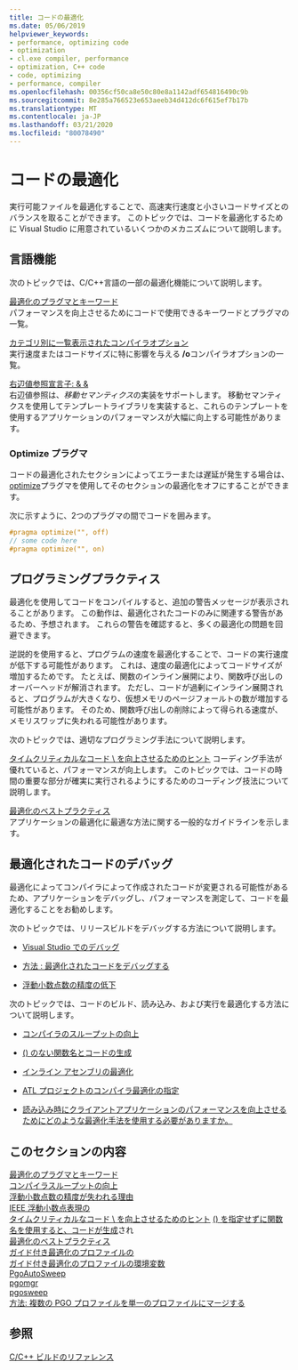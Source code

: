 ```yaml
---
title: コードの最適化
ms.date: 05/06/2019
helpviewer_keywords:
- performance, optimizing code
- optimization
- cl.exe compiler, performance
- optimization, C++ code
- code, optimizing
- performance, compiler
ms.openlocfilehash: 00356cf50ca8e50c80e8a1142adf654816490c9b
ms.sourcegitcommit: 8e285a766523e653aeeb34d412dc6f615ef7b17b
ms.translationtype: MT
ms.contentlocale: ja-JP
ms.lasthandoff: 03/21/2020
ms.locfileid: "80078490"
---
```

# <a name="optimizing-your-code"></a>コードの最適化

実行可能ファイルを最適化することで、高速実行速度と小さいコードサイズとのバランスを取ることができます。 このトピックでは、コードを最適化するために Visual Studio に用意されているいくつかのメカニズムについて説明します。

## <a name="language-features"></a>言語機能

次のトピックでは、C/C++言語の一部の最適化機能について説明します。

[最適化のプラグマとキーワード](optimization-pragmas-and-keywords.md) \
パフォーマンスを向上させるためにコードで使用できるキーワードとプラグマの一覧。

[カテゴリ別に一覧表示されたコンパイラオプション](reference/compiler-options-listed-by-category.md) \
実行速度またはコードサイズに特に影響を与える **/o**コンパイラオプションの一覧。

[右辺値参照宣言子: & &](../cpp/rvalue-reference-declarator-amp-amp.md) \
右辺値参照は、*移動セマンティクス*の実装をサポートします。 移動セマンティクスを使用してテンプレートライブラリを実装すると、これらのテンプレートを使用するアプリケーションのパフォーマンスが大幅に向上する可能性があります。

### <a name="the-optimize-pragma"></a>Optimize プラグマ

コードの最適化されたセクションによってエラーまたは遅延が発生する場合は、 [optimize](../preprocessor/optimize.md)プラグマを使用してそのセクションの最適化をオフにすることができます。

次に示すように、2つのプラグマの間でコードを囲みます。

```cpp
#pragma optimize("", off)
// some code here
#pragma optimize("", on)
```

## <a name="programming-practices"></a>プログラミングプラクティス

最適化を使用してコードをコンパイルすると、追加の警告メッセージが表示されることがあります。 この動作は、最適化されたコードのみに関連する警告があるため、予想されます。 これらの警告を確認すると、多くの最適化の問題を回避できます。

逆説的を使用すると、プログラムの速度を最適化することで、コードの実行速度が低下する可能性があります。 これは、速度の最適化によってコードサイズが増加するためです。 たとえば、関数のインライン展開により、関数呼び出しのオーバーヘッドが解消されます。 ただし、コードが過剰にインライン展開されると、プログラムが大きくなり、仮想メモリのページフォールトの数が増加する可能性があります。 そのため、関数呼び出しの削除によって得られる速度が、メモリスワップに失われる可能性があります。

次のトピックでは、適切なプログラミング手法について説明します。

[タイムクリティカルなコード \ を向上させるためのヒント](tips-for-improving-time-critical-code.md)
コーディング手法が優れていると、パフォーマンスが向上します。 このトピックでは、コードの時間の重要な部分が確実に実行されるようにするためのコーディング技法について説明します。

[最適化のベストプラクティス](optimization-best-practices.md) \
アプリケーションの最適化に最適な方法に関する一般的なガイドラインを示します。

## <a name="debugging-optimized-code"></a>最適化されたコードのデバッグ

最適化によってコンパイラによって作成されたコードが変更される可能性があるため、アプリケーションをデバッグし、パフォーマンスを測定して、コードを最適化することをお勧めします。

次のトピックでは、リリースビルドをデバッグする方法について説明します。

- [Visual Studio でのデバッグ](/visualstudio/debugger/debugging-in-visual-studio)

- [方法 : 最適化されたコードをデバッグする](/visualstudio/debugger/how-to-debug-optimized-code)

- [浮動小数点数の精度の低下](why-floating-point-numbers-may-lose-precision.md)

次のトピックでは、コードのビルド、読み込み、および実行を最適化する方法について説明します。

- [コンパイラのスループットの向上](improving-compiler-throughput.md)

- [() のない関数名とコードの生成](using-function-name-without-parens-produces-no-code.md)

- [インライン アセンブリの最適化](../assembler/inline/optimizing-inline-assembly.md)

- [ATL プロジェクトのコンパイラ最適化の指定](../atl/reference/specifying-compiler-optimization-for-an-atl-project.md)

- [読み込み時にクライアントアプリケーションのパフォーマンスを向上させるためにどのような最適化手法を使用する必要がありますか。](../build/dll-frequently-asked-questions.md#mfc_optimization)

## <a name="in-this-section"></a>このセクションの内容

[最適化のプラグマとキーワード](optimization-pragmas-and-keywords.md) \
[コンパイラスループットの向上](improving-compiler-throughput.md) \
[浮動小数点数の精度が失われる理由](why-floating-point-numbers-may-lose-precision.md) \
[IEEE 浮動小数点表現の](ieee-floating-point-representation.md) \
[タイムクリティカルなコード \ を向上させるためのヒント](tips-for-improving-time-critical-code.md)
[() を指定せずに関数名を使用すると、コードが生成](using-function-name-without-parens-produces-no-code.md)され \
[最適化のベストプラクティス](optimization-best-practices.md) \
[ガイド付き最適化のプロファイルの](profile-guided-optimizations.md) \
[ガイド付き最適化のプロファイルの環境変数](environment-variables-for-profile-guided-optimizations.md) \
[PgoAutoSweep](pgoautosweep.md) \
[pgomgr](pgomgr.md) \
[pgosweep](pgosweep.md) \
[方法: 複数の PGO プロファイルを単一のプロファイルにマージする](how-to-merge-multiple-pgo-profiles-into-a-single-profile.md)

## <a name="see-also"></a>参照

[C/C++ ビルドのリファレンス](reference/c-cpp-building-reference.md)
